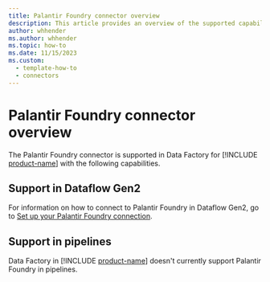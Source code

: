 ```yaml
---
title: Palantir Foundry connector overview
description: This article provides an overview of the supported capabilities of the Palantir Foundry connector.
author: whhender
ms.author: whhender
ms.topic: how-to
ms.date: 11/15/2023
ms.custom:
  - template-how-to
  - connectors
---
```


# Palantir Foundry connector overview

The Palantir Foundry connector is supported in Data Factory for [!INCLUDE [product-name](../includes/product-name.md)] with the following capabilities.


## Support in Dataflow Gen2

For information on how to connect to Palantir Foundry in Dataflow Gen2, go to [Set up your Palantir Foundry connection](connector-palantir-foundry.md).

## Support in pipelines

Data Factory in [!INCLUDE [product-name](../includes/product-name.md)] doesn't currently support Palantir Foundry in pipelines.
